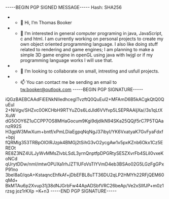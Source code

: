 -----BEGIN PGP SIGNED MESSAGE-----
Hash: SHA256

- - 👋 Hi, I’m Thomas Booker
- - 👀 I’m interested in general computer programing in java, JavaScript, c and html.
I am currently working on personal projects to create my own object oriented programming language.
I also like doing stuff related to rendering and game engines; I am planning to make a simple 3D game engine
in openGL using java with lwjgl or if my programming language works I will use that.
- - 💞️ I’m looking to collaborate on small, intresting and usfull projects.
- - 📫 You can contact me be sending an email to tw.booker@outlook.com
-----BEGIN PGP SIGNATURE-----

iQGzBAEBCAAdFiEENkNIIedhceglTvzftQ0QuEul2+MFAmD6B5kACgkQtQ0QuEul
2+NiVgv/SHZvc0OKCHbH9RTYuZOs6LdJld6VVfvp5LSEPRAAljXa//3s1qLtXXuW
dG5OOY6Z1uCCPP7OS8MHaGocum9Kgi9djdIkN94SKa25QQjf5rC7P5TQAanzR92S
H3gpW3MwXum+bntf/xPmLDiaEgpqNqNgJ37ibyI/YK6VxatyaK7GvFyaFdxf+bpj
fQRMIg353TRBpOlOlRJzpk4BMGj2tSihG3vO2ycgAw1v5pxKZnb6Okx1Cz5EREOt
RE8Z3NZ4ULJyWvMMsZlvbLSdL3yrnQnptfpDPGRtySE5ZXvrFb4SLiI0vxeKoNCd
qUrytDDw/nmI/mtwOPUXa1rhJZT1UFoVsTIYVmD4eb3BSAo02G5LGzFgGPxP91no
3beI8a0/qoA+KstaqncEhfkAf+jDbEFBL8uTT36DU2qLP2HMYh22RFjQEM60qMd+
BkMTAu6p2Xvup31j38dNJGrbFw44ApADSbfVRC26beAp/Ve2xSIlfJP+m0z1rzsg
joz1rKXp
=K+n3
-----END PGP SIGNATURE-----
